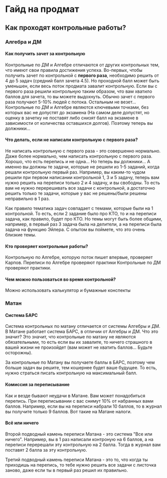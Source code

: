 # Гайд на продмат
## Как проходят контрольные работы?
### Алгебра и ДМ
#### Как получить зачет за контрольную
Контрольные по ДМ и Алгебре отличаются от других контрольных тем, что имеют свои правила достижения успеха. Во-первых, чтобы получить зачет по контрольной с <b>первого раза</b>, необходимо решить от 4 до 5 задач (средний балл зачета 4.5). Но проходной балл может быть уменьшен, если весь поток продмата завалит контрольную. Если вы с первого раза решили контрольную таким образом, что вам хватило баллов для зачета, то вы можете выдохнуть. Обычно зачет с первого раза получают 5-10% людей с потока. Остальным не везет... Контрольные по ДМ и Алгебре являются ключевыми точками, без которых вас не допустят до экзамена (На самом деле допустят, но оценку в зачетку не поставят либо снизят балл на экзамене в зависимости от количества оставшихся долгов). Поэтому теперь вы должники... 

#### Что делать, если не написали контрольную с первого раза?
Не написать контрольную с первого раза - это совершенно нормально. Даже более нормально, чем написать контрольную с первого раза. Хорошо, что есть перепись и не одна... Но теперь вы должники... А именно вы должны те задачи, которые не решили из 1-5 заданий, когда решали контрольную первый раз. Например, вы каким-то чудом решили при первом написании контрольной 1, 3 и 5 задачу, теперь вам нужно решить на переписи только 2 и 4 задачу, и вы свободны. То есть вам не нужно перерешивать все задачи с контрольной, а достаточно решить только те задачи, которые у вас не решены/были решены неправильно в 1 раз. 

Как правило тематика задач совпадает с темами, которые были на 1 контрольной. То есть, если 2 задание было про КТО, то и на переписи задача, как правило, будет про КТО. Но темы могут быть более общими, например, в первый раз 3 задача была на делители, а на переписи была задача на функцию Эйлера. С опытом вы поймете, что это очень близкие темы. 

#### Кто проверяет контрольные работы?
Контрольную по Алгебре, которую поток пишет впервые, проверяет Карпов. Переписи по Алгебре проверяют практики
Контрольные по ДМ проверяют практики. 
#### Чем можно пользоваться во время контрольной?
Можно использовать калькулятор и бумажные конспекты
### Матан
#### Система БАРС
Система контрольных по матану отличается от системы Алгебры и ДМ. В Матане работает система БАРС, в отличии от Алгебры и ДМ. Что это значит? Это значит, что контрольные по матану не являются обязательными, то есть если вы их завалите, то ничего страшного в вашей жизни не произойдет (вам может не хватить баллов... Будьте осторожны). 

За контрольные по Матану вы получаете баллы в БАРС, поэтому чем больше задач вы решите, тем кошернее будет ваше будущее. То есть, нужно страться писать контрольную на максимальный балл.  
#### Комиссия за переписывание
Как и везде бывают неудачи в Матане. Вам может понадобиться перепись. При переписывании с вас снимут 10% от набранных вами баллов. Например, если вы на переписи набрали 10 баллов, то в журнал вы получите только 9 баллов. Вот такие на Матане налоги.
#### Всё или ничего
Второй подводный камень переписи Матана - это система "Все или ничего". Например, вы в 1 раз написали контроную на 6 баллов, а на переписи перерешали эту контрольную на 2 балла. Тогда в журнал вам поставят 2 балла за эту контрольную.

Третий подводный камень переписи Матана - это то, что когда ты приходишь на перепись, то тебе нужно решить все задачи с листочка заново, даже если ты в первый раз решил их правильно. 

